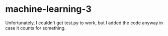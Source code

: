 # machine-learning-3


Unfortunately, I couldn't get test.py to work, but I added the code anyway in case it counts for something.
